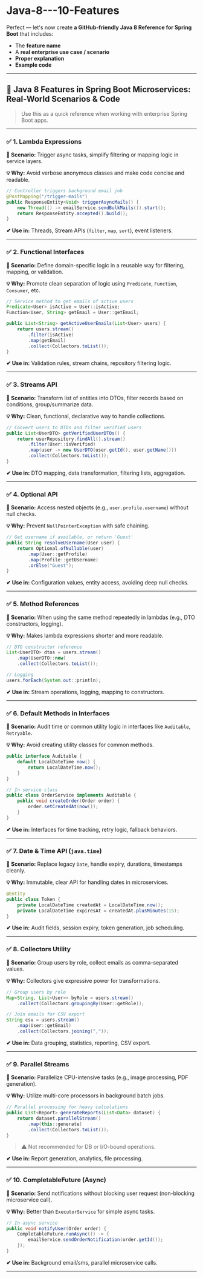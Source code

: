 # Java-8---10-Features

Perfect — let's now create **a GitHub-friendly Java 8 Reference for Spring Boot** that includes:

* The **feature name**
* A **real enterprise use case / scenario**
* **Proper explanation**
* **Example code**

---

## 📘 Java 8 Features in Spring Boot Microservices: Real-World Scenarios & Code

> Use this as a quick reference when working with enterprise Spring Boot apps.

---

### ✅ 1. **Lambda Expressions**

**📌 Scenario:** Trigger async tasks, simplify filtering or mapping logic in service layers.

**💡 Why:** Avoid verbose anonymous classes and make code concise and readable.

```java
// Controller triggers background email job
@PostMapping("/trigger-mails")
public ResponseEntity<Void> triggerAsyncMails() {
    new Thread(() -> emailService.sendBulkMails()).start();
    return ResponseEntity.accepted().build();
}
```

**✔ Use in:** Threads, Stream APIs (`filter`, `map`, `sort`), event listeners.

---

### ✅ 2. **Functional Interfaces**

**📌 Scenario:** Define domain-specific logic in a reusable way for filtering, mapping, or validation.

**💡 Why:** Promote clean separation of logic using `Predicate`, `Function`, `Consumer`, etc.

```java
// Service method to get emails of active users
Predicate<User> isActive = User::isActive;
Function<User, String> getEmail = User::getEmail;

public List<String> getActiveUserEmails(List<User> users) {
    return users.stream()
        .filter(isActive)
        .map(getEmail)
        .collect(Collectors.toList());
}
```

**✔ Use in:** Validation rules, stream chains, repository filtering logic.

---

### ✅ 3. **Streams API**

**📌 Scenario:** Transform list of entities into DTOs, filter records based on conditions, group/summarize data.

**💡 Why:** Clean, functional, declarative way to handle collections.

```java
// Convert users to DTOs and filter verified users
public List<UserDTO> getVerifiedUserDTOs() {
    return userRepository.findAll().stream()
        .filter(User::isVerified)
        .map(user -> new UserDTO(user.getId(), user.getName()))
        .collect(Collectors.toList());
}
```

**✔ Use in:** DTO mapping, data transformation, filtering lists, aggregation.

---

### ✅ 4. **Optional API**

**📌 Scenario:** Access nested objects (e.g., `user.profile.username`) without null checks.

**💡 Why:** Prevent `NullPointerException` with safe chaining.

```java
// Get username if available, or return 'Guest'
public String resolveUsername(User user) {
    return Optional.ofNullable(user)
        .map(User::getProfile)
        .map(Profile::getUsername)
        .orElse("Guest");
}
```

**✔ Use in:** Configuration values, entity access, avoiding deep null checks.

---

### ✅ 5. **Method References**

**📌 Scenario:** When using the same method repeatedly in lambdas (e.g., DTO constructors, logging).

**💡 Why:** Makes lambda expressions shorter and more readable.

```java
// DTO constructor reference
List<UserDTO> dtos = users.stream()
    .map(UserDTO::new)
    .collect(Collectors.toList());

// Logging
users.forEach(System.out::println);
```

**✔ Use in:** Stream operations, logging, mapping to constructors.

---

### ✅ 6. **Default Methods in Interfaces**

**📌 Scenario:** Audit time or common utility logic in interfaces like `Auditable`, `Retryable`.

**💡 Why:** Avoid creating utility classes for common methods.

```java
public interface Auditable {
    default LocalDateTime now() {
        return LocalDateTime.now();
    }
}

// In service class
public class OrderService implements Auditable {
    public void createOrder(Order order) {
        order.setCreatedAt(now());
    }
}
```

**✔ Use in:** Interfaces for time tracking, retry logic, fallback behaviors.

---

### ✅ 7. **Date & Time API (`java.time`)**

**📌 Scenario:** Replace legacy `Date`, handle expiry, durations, timestamps cleanly.

**💡 Why:** Immutable, clear API for handling dates in microservices.

```java
@Entity
public class Token {
    private LocalDateTime createdAt = LocalDateTime.now();
    private LocalDateTime expiresAt = createdAt.plusMinutes(15);
}
```

**✔ Use in:** Audit fields, session expiry, token generation, job scheduling.

---

### ✅ 8. **Collectors Utility**

**📌 Scenario:** Group users by role, collect emails as comma-separated values.

**💡 Why:** Collectors give expressive power for transformations.

```java
// Group users by role
Map<String, List<User>> byRole = users.stream()
    .collect(Collectors.groupingBy(User::getRole));

// Join emails for CSV export
String csv = users.stream()
    .map(User::getEmail)
    .collect(Collectors.joining(","));
```

**✔ Use in:** Data grouping, statistics, reporting, CSV export.

---

### ✅ 9. **Parallel Streams**

**📌 Scenario:** Parallelize CPU-intensive tasks (e.g., image processing, PDF generation).

**💡 Why:** Utilize multi-core processors in background batch jobs.

```java
// Parallel processing for heavy calculations
public List<Report> generateReports(List<Data> dataset) {
    return dataset.parallelStream()
        .map(this::generate)
        .collect(Collectors.toList());
}
```

> ⚠️ Not recommended for DB or I/O-bound operations.

**✔ Use in:** Report generation, analytics, file processing.

---

### ✅ 10. **CompletableFuture (Async)**

**📌 Scenario:** Send notifications without blocking user request (non-blocking microservice call).

**💡 Why:** Better than `ExecutorService` for simple async tasks.

```java
// In async service
public void notifyUser(Order order) {
    CompletableFuture.runAsync(() -> {
        emailService.sendOrderNotification(order.getId());
    });
}
```

**✔ Use in:** Background email/sms, parallel microservice calls.

---

